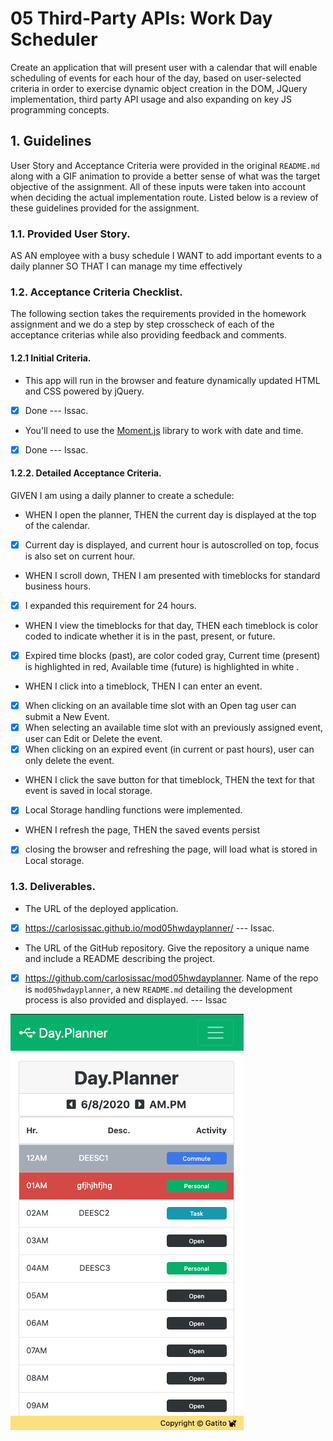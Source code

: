 # 05 Third-Party APIs: Work Day Scheduler

Create an application that will present user with a calendar that will enable scheduling of events for each hour of the day, based on user-selected criteria in order to exercise dynamic object creation in the DOM, JQuery implementation, third party API usage and also expanding on key JS programming concepts.

## 1. Guidelines

User Story and Acceptance Criteria were provided in the original `README.md` along with a GIF animation to provide a better sense of what was the target objective of the assignment. All of these inputs were taken into account when deciding the actual implementation route. Listed below is a review of these guidelines provided for the assignment.

### 1.1. Provided User Story.

AS AN employee with a busy schedule
I WANT to add important events to a daily planner
SO THAT I can manage my time effectively

### 1.2. Acceptance Criteria Checklist.

The following section takes the requirements provided in the homework assignment and we do a step by step crosscheck of each of the acceptance criterias while also providing feedback and comments.

#### 1.2.1 Initial Criteria.

* This app will run in the browser and feature dynamically updated HTML and CSS powered by jQuery.
- [x] Done --- Issac.

* You'll need to use the [Moment.js](https://momentjs.com/) library to work with date and time.
- [x] Done --- Issac.

#### 1.2.2. Detailed Acceptance Criteria.

GIVEN I am using a daily planner to create a schedule:

* WHEN I open the planner, THEN the current day is displayed at the top of the calendar.
- [x] Current day is displayed, and current hour is autoscrolled on top, focus is also set on current hour.

* WHEN I scroll down, THEN I am presented with timeblocks for standard business hours.
- [x] I expanded this requirement for 24 hours.

* WHEN I view the timeblocks for that day, THEN each timeblock is color coded to indicate whether it is in the past, present, or future.
- [x] Expired time blocks (past), are color coded gray, Current time (present) is highlighted in red, Available time (future) is highlighted in white .

* WHEN I click into a timeblock, THEN I can enter an event.
- [x] When clicking on an available time slot with an Open tag user can submit a New Event. 
- [x] When selecting an available time slot with an previously assigned event, user can Edit or Delete the event. 
- [x] When clicking on an expired event (in current or past hours), user can only delete the event.

* WHEN I click the save button for that timeblock, THEN the text for that event is saved in local storage.
- [x] Local Storage handling functions were implemented.

* WHEN I refresh the page, THEN the saved events persist
- [x] closing the browser and refreshing the page, will load what is stored in Local storage.

### 1.3. Deliverables.

* The URL of the deployed application.
- [x] https://carlosissac.github.io/mod05hwdayplanner/ --- Issac.

* The URL of the GitHub repository. Give the repository a unique name and include a README describing the project.
- [x] https://github.com/carlosissac/mod05hwdayplanner. Name of the repo is `mod05hwdayplanner`, a new `README.md` detailing the development process is also provided and displayed. --- Issac

![picture alt](./assets/dayplanner.png "index.HTML")
